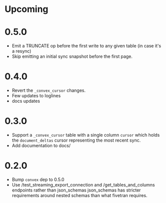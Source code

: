 # Upcoming

# 0.5.0

- Emit a TRUNCATE op before the first write to any given table (in case it's a
  resync)
- Skip emitting an initial sync snapshot before the first page.

# 0.4.0

- Revert the `_convex_cursor` changes.
- Few updates to loglines
- docs updates

# 0.3.0

- Support a `_convex_cursor` table with a single column `cursor` which holds the
  `document_deltas` cursor representing the most recent sync.
- Add documentation to docs/

# 0.2.0

- Bump `convex` dep to 0.5.0
- Use /test_streaming_export_connection and /get_tables_and_columns endpoints
  rather than json_schemas json_schemas has stricter requirements around nested
  schemas than what fivetran requires.
